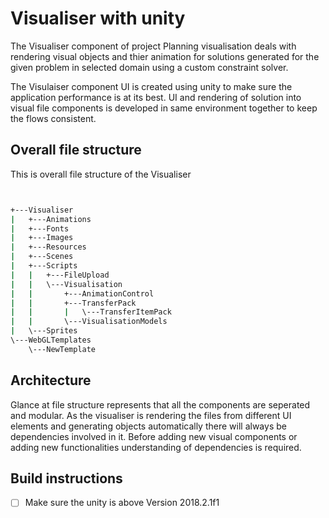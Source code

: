 # Visualiser with unity
The Visualiser component of project Planning visualisation deals with rendering visual objects and thier animation for solutions generated for the given problem in selected domain using a custom constraint solver.

The Visulaiser component UI is created using unity to make sure the application performance is at its best. UI and rendering of solution into visual file components is developed in same environment together to keep the flows consistent.
## Overall file structure
This is overall file structure of the Visualiser
```bash


+---Visualiser
|   +---Animations
|   +---Fonts
|   +---Images
|   +---Resources
|   +---Scenes
|   +---Scripts
|   |   +---FileUpload
|   |   \---Visualisation
|   |       +---AnimationControl
|   |       +---TransferPack
|   |       |   \---TransferItemPack
|   |       \---VisualisationModels
|   \---Sprites
\---WebGLTemplates
    \---NewTemplate

```
## Architecture
Glance at file structure represents that all the components are seperated and modular. As the visualiser is rendering the files from different UI elements and generating objects automatically there will always be dependencies involved in it. Before adding new visual components or adding new functionalities understanding of dependencies is required.

## Build instructions 
- [ ] Make sure the unity is above Version 2018.2.1f1
